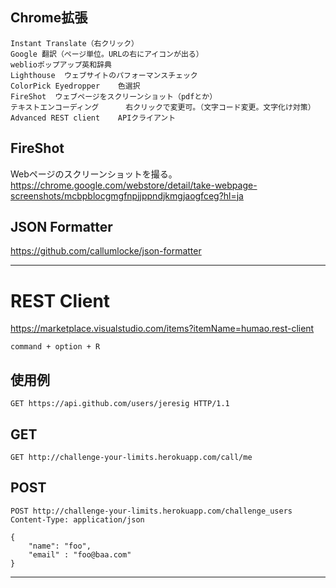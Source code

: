## Chrome拡張
```
Instant Translate（右クリック）
Google 翻訳（ページ単位。URLの右にアイコンが出る）
weblioポップアップ英和辞典
Lighthouse  ウェブサイトのパフォーマンスチェック
ColorPick Eyedropper    色選択
FireShot  ウェブページをスクリーンショット（pdfとか）
テキストエンコーディング 　　　右クリックで変更可。（文字コード変更。文字化け対策）
Advanced REST client    APIクライアント
```

## FireShot
Webページのスクリーンショットを撮る。  
https://chrome.google.com/webstore/detail/take-webpage-screenshots/mcbpblocgmgfnpjjppndjkmgjaogfceg?hl=ja


## JSON Formatter
<https://github.com/callumlocke/json-formatter>


_______________________________________________________________
# REST Client
https://marketplace.visualstudio.com/items?itemName=humao.rest-client

```
command + option + R
```

## 使用例
```
GET https://api.github.com/users/jeresig HTTP/1.1
```

## GET
```
GET http://challenge-your-limits.herokuapp.com/call/me
```

## POST
```
POST http://challenge-your-limits.herokuapp.com/challenge_users
Content-Type: application/json

{
    "name": "foo",
    "email" : "foo@baa.com"
}
```

_______________________________________________________________


